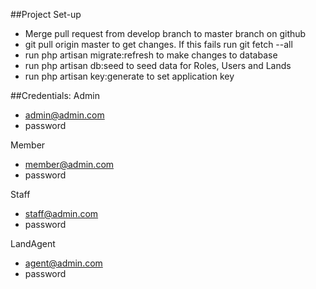 ##Project Set-up
 
- Merge pull request from develop branch to master branch on github
- git pull origin master to get changes. If this fails run git fetch --all
- run php artisan migrate:refresh to make changes to database
- run php artisan db:seed to seed data for Roles, Users and Lands
- run php artisan key:generate to set application key

##Credentials:
Admin
   - admin@admin.com
   - password

Member
   - member@admin.com
   - password

Staff
   - staff@admin.com
   - password

LandAgent
   - agent@admin.com
   - password